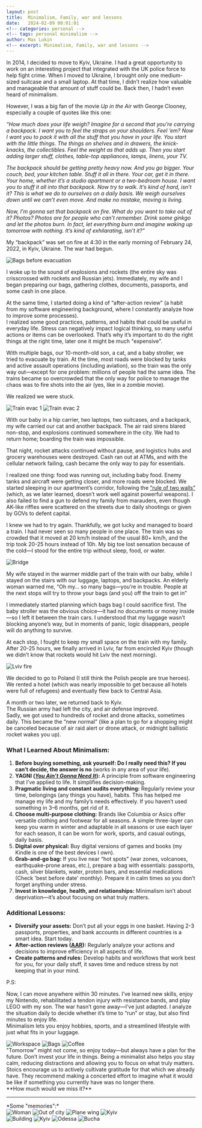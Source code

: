 ```yaml
---
layout: post
title:  Minimalism, Family, war and lessons
date:   2024-02-09 00:01:01
<!-- categories: personal -->
<!-- tags: personal minimalism -->
author: Max Lukin
<!-- excerpt: Minimalism, Family, war and lessons -->
---
```


In 2014, I decided to move to Kyiv, Ukraine.
I had a great opportunity to work on an interesting project that integrated with the UK police force to help fight crime. When I moved to Ukraine, I brought only one medium-sized suitcase and a small laptop. At that time, I didn’t realize how valuable and manageable that amount of stuff could be. Back then, I hadn’t even heard of minimalism.

However, I was a big fan of the movie *Up in the Air* with George Clooney, especially a couple of quotes like this one:

*“How much does your life weigh? Imagine for a second that you’re carrying a backpack. I want you to feel the straps on your shoulders. Feel ’em? Now I want you to pack it with all the stuff that you have in your life. You start with the little things. The things on shelves and in drawers, the knick-knacks, the collectibles. Feel the weight as that adds up. Then you start adding larger stuff, clothes, table-top appliances, lamps, linens, your TV.*

*The backpack should be getting pretty heavy now. And you go bigger. Your couch, bed, your kitchen table. Stuff it all in there. Your car, get it in there. Your home, whether it’s a studio apartment or a two-bedroom house. I want you to stuff it all into that backpack. Now try to walk. It’s kind of hard, isn’t it? This is what we do to ourselves on a daily basis. We weigh ourselves down until we can’t even move. And make no mistake, moving is living.*

*Now, I’m gonna set that backpack on fire. What do you want to take out of it? Photos? Photos are for people who can’t remember. Drink some ginkgo and let the photos burn. In fact, let everything burn and imagine waking up tomorrow with nothing. It’s kind of exhilarating, isn’t it?”*

My “backpack” was set on fire at 4:30 in the early morning of February 24, 2022, in Kyiv, Ukraine.
The war had begun.

<div class="not-prose my-10">
  <img src="{{ site.baseurl }}/minimalist/bags.jpeg" alt="Bags before evacuation"
    class="mx-auto w-full max-w-3xl rounded-3xl border border-slate-200 bg-white p-3 shadow-[0_25px_60px_-45px_rgba(15,23,42,0.35)]">
</div>

I woke up to the sound of explosions and rockets (the entire sky was crisscrossed with rockets and Russian jets). Immediately, my wife and I began preparing our bags, gathering clothes, documents, passports, and some cash in one place.

At the same time, I started doing a kind of “after-action review” (a habit from my software engineering background, where I constantly analyze how to improve some processes). <br />
I realized some good practices, patterns, and habits that could be useful in everyday life. Stress can negatively impact logical thinking, so many useful actions or items can be overlooked. That’s why it’s important to do the right things at the right time, later one it might be much "expensive".

With multiple bags, our 10-month-old son, a cat, and a baby stroller, we tried to evacuate by train. At the time, most roads were blocked by tanks and active assault operations (including aviation), so the train was the only way out—except for one problem: millions of people had the same idea. The trains became so overcrowded that the only way for police to manage the chaos was to fire shots into the air (yes, like in a zombie movie).

We realized we were stuck.

<div class="not-prose my-12 grid gap-6 sm:grid-cols-2">
  <img src="{{ site.baseurl }}/minimalist/train_evac.jpeg" alt="Train evac 1"
    class="w-full rounded-3xl border border-slate-200 bg-white p-3 shadow-[0_25px_60px_-45px_rgba(15,23,42,0.35)] object-cover">
  <img src="{{ site.baseurl }}/minimalist/train_evac_2.jpeg" alt="Train evac 2"
    class="w-full rounded-3xl border border-slate-200 bg-white p-3 shadow-[0_25px_60px_-45px_rgba(15,23,42,0.35)] object-cover">
</div>

With our baby in a hip carrier, two laptops, two suitcases, and a backpack, my wife carried our cat and another backpack. The air raid sirens blared non-stop, and explosions continued somewhere in the city. We had to return home; boarding the train was impossible.

That night, rocket attacks continued without pause, and logistics hubs and grocery warehouses were destroyed. Cash ran out at ATMs, and with the cellular network failing, cash became the only way to pay for essentials.

I realized one thing: food was running out, including baby food. Enemy tanks and aircraft were getting closer, and more roads were blocked. We started sleeping in our apartment’s corridor, following the [“rule of two walls”](https://delano.lu/article/the-rule-of-two-walls-and-othe) (which, as we later learned, doesn’t work well against powerful weapons). I also failed to find a gun to defend my family from marauders, even though AK-like riffles were scattered on the streets due to daily shootings or given by GOVs to defent capital.

I knew we had to try again. Thankfully, we got lucky and managed to board a train. I had never seen so many people in one place. The train was so crowded that it moved at 20 km/h instead of the usual 80+ km/h, and the trip took 20-25 hours instead of 10h. My big toe lost sensation because of the cold—I stood for the entire trip without sleep, food, or water.

<div class="not-prose my-10">
  <img src="{{ site.baseurl }}/minimalist/bridge.jpeg" alt="Bridge"
    class="mx-auto w-full max-w-3xl rounded-3xl border border-slate-200 bg-white p-3 shadow-[0_25px_60px_-45px_rgba(15,23,42,0.35)]">
</div>

My wife stayed in the warmer middle part of the train with our baby, while I stayed on the stairs with our luggage, laptops, and backpacks. An elderly woman warned me, “Oh my… so many bags—you’re in trouble. People at the next stops will try to throw your bags (and you) off the train to get in”

I immediately started planning which bags bag I could sacrifice first. The baby stroller was the obvious choice—it had no documents or money inside—so I left it between the train cars. I understood that my luggage wasn’t blocking anyone’s way, but in moments of panic, logic disappears, people will do anything to survive.

At each stop, I fought to keep my small space on the train with my family.
After 20-25 hours, we finally arrived in Lviv, far from encircled Kyiv (though we didn’t know that rockets would hit Lviv the next morning).

<div class="not-prose my-10">
  <img src="{{ site.baseurl }}/minimalist/lviv_fire.jpeg" alt="Lviv fire"
    class="mx-auto w-full max-w-3xl rounded-3xl border border-slate-200 bg-white p-3 shadow-[0_25px_60px_-45px_rgba(15,23,42,0.35)]">
</div>

We decided to go to Poland (I still think the Polish people are true heroes). We rented a hotel (which was nearly impossible to get because all hotels were full of refugees) and eventually flew back to Central Asia.

A month or two later, we returned back to Kyiv. <br />
The Russian army had left the city, and air defense improved. <br />
Sadly, we got used to hundreds of rocket and drone attacks, sometimes daily.
This became the “new normal” (like a plan to go for a shopping might be canceled because of air raid alert or drone attack, or midnight ballistic rocket wakes you up).

### What I Learned About Minimalism:
1. **Before buying something, ask yourself: Do I really need this? If you can’t decide, the answer is no** (works in any area of your life).
2. **YAGNI ([*You Ain’t Gonna Need It*](https://en.wikipedia.org/wiki/YAGNI)):** A principle from software engineering that I’ve applied to life. It simplifies decision-making.
3. **Pragmatic living and constant audits everything:** Regularly review your time, belongings (any things you have), habits. This has helped me manage my life and my family’s needs effectively. If you haven’t used something in 3–6 months, get rid of it.
4. **Choose multi-purpose clothing:** Brands like Columbia or Asics offer versatile clothing and footwear for all seasons. A simple three-layer can keep you warm in winter and adaptable in all seasons or use each layer for each season, it can be worn for work, sports, and casual outings, daily basis.
5. **Digital over physical:** Buy digital versions of games and books (my Kindle is one of the best devices I own).
6. **Grab-and-go bag:** If you live near “hot spots” (war zones, volcanoes, earthquake-prone areas, etc.), prepare a bag with essentials: passports, cash, silver blankets, water, protein bars, and essential medications (Check 'best before date' monthly).
Prepare it in calm times so you don’t forget anything under stress.
7. **Invest in knowledge, health, and relationships:** Minimalism isn’t about deprivation—it’s about focusing on what truly matters.

### Additional Lessons:
- **Diversify your assets:** Don’t put all your eggs in one basket. Having 2-3 passports, properties, and bank accounts in different countries is a smart idea. Start today.
- **After-action reviews ([AAR](https://en.wikipedia.org/wiki/After-action_review)):** Regularly analyze your actions and decisions to improve efficiency in all aspects of life.
- **Create patterns and rules:** Develop habits and workflows that work best for you, for your daily stuff, it saves time and reduce stress by not keeping that in your mind.

P.S:

Now, I can move anywhere within 30 minutes. I’ve learned new skills, enjoy my Nintendo, rehabilitated a tendon injury with resistance bands, and play LEGO with my son. The war hasn’t gone away—I’ve just adapted. I analyze the situation daily to decide whether it’s time to “run” or stay, but also find minutes to enjoy life. <br />
Minimalism lets you enjoy hobbies, sports, and a streamlined lifestyle with just what fits in your luggage. <br />

<div class="not-prose my-12 grid gap-6 sm:grid-cols-2 lg:grid-cols-3">
  <img src="{{ site.baseurl }}/minimalist/workspace.jpeg" alt="Workspace"
    class="w-full rounded-3xl border border-slate-200 bg-white p-3 shadow-[0_25px_60px_-45px_rgba(15,23,42,0.35)] object-cover">
  <img src="{{ site.baseurl }}/minimalist/bags_now.jpeg" alt="Bags"
    class="w-full rounded-3xl border border-slate-200 bg-white p-3 shadow-[0_25px_60px_-45px_rgba(15,23,42,0.35)] object-cover">
  <img src="{{ site.baseurl }}/minimalist/coffee.jpeg" alt="Coffee"
    class="w-full rounded-3xl border border-slate-200 bg-white p-3 shadow-[0_25px_60px_-45px_rgba(15,23,42,0.35)] object-cover">
</div>
"Tomorrow" might not come, so enjoy today—but always have a plan for the future. Don’t invest your life in things.
Being a minimalist also helps you stay calm, reducing distractions and allowing you to focus on what truly matters. <br />
Stoics encourage us to actively cultivate gratitude for that which we already have.
They recommend making a concerted effort to imagine what it would be like if something you currently have was no longer there. <br />
**How much would we miss it?**

<hr />
*Some "memories":*

<div class="not-prose my-12 grid gap-6 sm:grid-cols-2 xl:grid-cols-4">
  <img src="{{ site.baseurl }}/minimalist/woman_with_rifle.jpeg" alt="Woman"
    class="w-full rounded-3xl border border-slate-200 bg-white p-3 shadow-[0_25px_60px_-45px_rgba(15,23,42,0.35)] object-cover">
  <img src="{{ site.baseurl }}/minimalist/way_out_of_city.jpeg" alt="Out of city"
    class="w-full rounded-3xl border border-slate-200 bg-white p-3 shadow-[0_25px_60px_-45px_rgba(15,23,42,0.35)] object-cover">
  <img src="{{ site.baseurl }}/minimalist/plane_wing.jpeg" alt="Plane wing"
    class="w-full rounded-3xl border border-slate-200 bg-white p-3 shadow-[0_25px_60px_-45px_rgba(15,23,42,0.35)] object-cover">
  <img src="{{ site.baseurl }}/minimalist/kyiv.jpeg" alt="Kyiv"
    class="w-full rounded-3xl border border-slate-200 bg-white p-3 shadow-[0_25px_60px_-45px_rgba(15,23,42,0.35)] object-cover">
</div>

<div class="not-prose my-12 grid gap-6 sm:grid-cols-2 xl:grid-cols-4">
  <img src="{{ site.baseurl }}/minimalist/building.jpeg" alt="Building"
    class="w-full rounded-3xl border border-slate-200 bg-white p-3 shadow-[0_25px_60px_-45px_rgba(15,23,42,0.35)] object-cover">
  <img src="{{ site.baseurl }}/minimalist/kyiv_2.jpeg" alt="Kyiv"
    class="w-full rounded-3xl border border-slate-200 bg-white p-3 shadow-[0_25px_60px_-45px_rgba(15,23,42,0.35)] object-cover">
  <img src="{{ site.baseurl }}/minimalist/odessa.jpeg" alt="Odessa"
    class="w-full rounded-3xl border border-slate-200 bg-white p-3 shadow-[0_25px_60px_-45px_rgba(15,23,42,0.35)] object-cover">
  <img src="{{ site.baseurl }}/minimalist/bucha.jpeg" alt="Bucha"
    class="w-full rounded-3xl border border-slate-200 bg-white p-3 shadow-[0_25px_60px_-45px_rgba(15,23,42,0.35)] object-cover">
</div>
